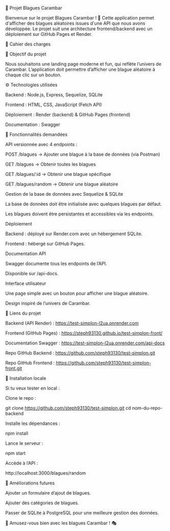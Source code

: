 📌 Projet Blagues Carambar

Bienvenue sur le projet Blagues Carambar ! 🎉 Cette application permet d'afficher des blagues aléatoires issues d'une API que nous avons développée. Le projet suit une architecture frontend/backend avec un déploiement sur GitHub Pages et Render.

📝 Cahier des charges

🎯 Objectif du projet

Nous souhaitons une landing page moderne et fun, qui reflète l’univers de Carambar. L’application doit permettre d’afficher une blague aléatoire à chaque clic sur un bouton.

⚙️ Technologies utilisées

Backend : Node.js, Express, Sequelize, SQLite

Frontend : HTML, CSS, JavaScript (Fetch API)

Déploiement : Render (backend) & GitHub Pages (frontend)

Documentation : Swagger

📌 Fonctionnalités demandées

API versionnée avec 4 endpoints :

POST /blagues → Ajouter une blague à la base de données (via Postman)

GET /blagues → Obtenir toutes les blagues

GET /blagues/:id → Obtenir une blague spécifique

GET /blagues/random → Obtenir une blague aléatoire

Gestion de la base de données avec Sequelize & SQLite

La base de données doit être initialisée avec quelques blagues par défaut.

Les blagues doivent être persistantes et accessibles via les endpoints.

Déploiement

Backend : déployé sur Render.com avec un hébergement SQLite.

Frontend : hébergé sur GitHub Pages.

Documentation API

Swagger documente tous les endpoints de l’API.

Disponible sur /api-docs.

Interface utilisateur

Une page simple avec un bouton pour afficher une blague aléatoire.

Design inspiré de l’univers de Carambar.

🔗 Liens du projet

Backend (API Render) : https://test-simplon-l2ua.onrender.com

Frontend (GitHub Pages) : https://steph93130.github.io/test-simplon-front/

Documentation Swagger : https://test-simplon-l2ua.onrender.com/api-docs

Repo GitHub Backend : https://github.com/steph93130/test-simplon.git

Repo GitHub Frontend : https://github.com/steph93130/test-simplon-front.git


🚀 Installation locale

Si tu veux tester en local :

Clone le repo :

git clone https://github.com/steph93130/test-simplon.git
cd nom-du-repo-backend

Installe les dépendances :

npm install

Lance le serveur :

npm start

Accède à l’API :

http://localhost:3000/blagues/random

📌 Améliorations futures

Ajouter un formulaire d’ajout de blagues.

Ajouter des catégories de blagues.

Passer de SQLite à PostgreSQL pour une meilleure gestion des données.

🚀 Amusez-vous bien avec les blagues Carambar ! 🎭


